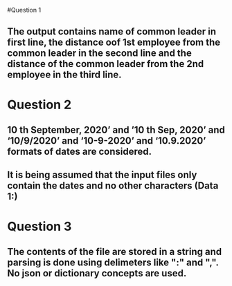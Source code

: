 #Question 1
## The output contains name of common leader in first line, the distance oof 1st employee from the common leader in the second line and the distance of the common leader from the 2nd employee in the third line.
# Question 2
## 10 th September, 2020’ and ’10 th Sep, 2020’ and ‘10/9/2020’ and ‘10-9-2020’ and ‘10.9.2020’ formats of dates are considered.
## It is being assumed that the input files only contain the dates and no other characters (Data 1:)
# Question 3
## The contents of the file are stored in a string and parsing is done using delimeters like ":" and ",". No json or dictionary concepts are used. 
